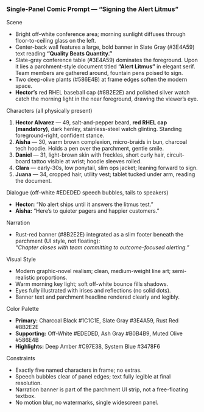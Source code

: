 ### Single-Panel Comic Prompt — “Signing the Alert Litmus”

Scene  
- Bright off-white conference area; morning sunlight diffuses through floor-to-ceiling glass on the left.  
- Center-back wall features a large, bold banner in Slate Gray (#3E4A59) text reading **“Quality Beats Quantity.”**  
- Slate-gray conference table (#3E4A59) dominates the foreground. Upon it lies a parchment-style document titled **“Alert Litmus”** in elegant serif. Team members are gathered around, fountain pens poised to sign.  
- Two deep-olive plants (#586E4B) at frame edges soften the modern space.  
- **Hector’s** red RHEL baseball cap (#8B2E2E) and polished silver watch catch the morning light in the near foreground, drawing the viewer’s eye.

Characters (all physically present)  
1. **Hector Alvarez** — 49, salt-and-pepper beard, **red RHEL cap (mandatory)**, dark henley, stainless-steel watch glinting. Standing foreground-right, confident stance.  
2. **Aisha** — 30, warm brown complexion, micro-braids in bun, charcoal tech hoodie. Holds a pen over the parchment, gentle smile.  
3. **Daniel** — 31, light-brown skin with freckles, short curly hair, circuit-board tattoo visible at wrist; hoodie sleeves rolled.  
4. **Clara** — early-30s, low ponytail, slim ops jacket; leaning forward to sign.  
5. **Juana** — 34, cropped hair, utility vest; tablet tucked under arm, reading the document.

Dialogue (off-white #EDEDED speech bubbles, tails to speakers)  
- **Hector:** “No alert ships until it answers the litmus test.”  
- **Aisha:** “Here’s to quieter pagers and happier customers.”

Narration  
- Rust-red banner (#8B2E2E) integrated as a slim footer beneath the parchment (UI style, not floating):  
  *“Chapter closes with team committing to outcome-focused alerting.”*

Visual Style  
- Modern graphic-novel realism; clean, medium-weight line art; semi-realistic proportions.  
- Warm morning key light; soft off-white bounce fills shadows.  
- Eyes fully illustrated with irises and reflections (no solid dots).  
- Banner text and parchment headline rendered clearly and legibly.

Color Palette  
- **Primary:** Charcoal Black #1C1C1E, Slate Gray #3E4A59, Rust Red #8B2E2E  
- **Supporting:** Off-White #EDEDED, Ash Gray #B0B4B9, Muted Olive #586E4B  
- **Highlights:** Deep Amber #C97E38, System Blue #3478F6  

Constraints  
- Exactly five named characters in frame; no extras.  
- Speech bubbles clear of panel edges; text fully legible at final resolution.  
- Narration banner is part of the parchment UI strip, not a free-floating textbox.  
- No motion blur, no watermarks, single widescreen panel.

